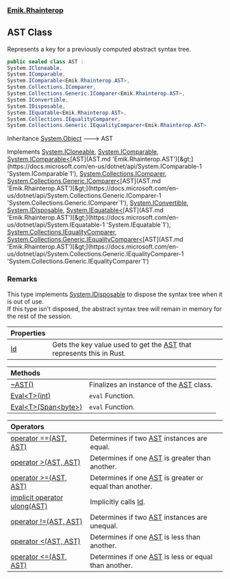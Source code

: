 ### [Emik.Rhainterop](Emik.Rhainterop.md 'Emik.Rhainterop')

## AST Class

Represents a key for a previously computed abstract syntax tree.

```csharp
public sealed class AST :
System.ICloneable,
System.IComparable,
System.IComparable<Emik.Rhainterop.AST>,
System.Collections.IComparer,
System.Collections.Generic.IComparer<Emik.Rhainterop.AST>,
System.IConvertible,
System.IDisposable,
System.IEquatable<Emik.Rhainterop.AST>,
System.Collections.IEqualityComparer,
System.Collections.Generic.IEqualityComparer<Emik.Rhainterop.AST>
```

Inheritance [System.Object](https://docs.microsoft.com/en-us/dotnet/api/System.Object 'System.Object') &#129106; AST

Implements [System.ICloneable](https://docs.microsoft.com/en-us/dotnet/api/System.ICloneable 'System.ICloneable'), [System.IComparable](https://docs.microsoft.com/en-us/dotnet/api/System.IComparable 'System.IComparable'), [System.IComparable&lt;](https://docs.microsoft.com/en-us/dotnet/api/System.IComparable-1 'System.IComparable`1')[AST](AST.md 'Emik.Rhainterop.AST')[&gt;](https://docs.microsoft.com/en-us/dotnet/api/System.IComparable-1 'System.IComparable`1'), [System.Collections.IComparer](https://docs.microsoft.com/en-us/dotnet/api/System.Collections.IComparer 'System.Collections.IComparer'), [System.Collections.Generic.IComparer&lt;](https://docs.microsoft.com/en-us/dotnet/api/System.Collections.Generic.IComparer-1 'System.Collections.Generic.IComparer`1')[AST](AST.md 'Emik.Rhainterop.AST')[&gt;](https://docs.microsoft.com/en-us/dotnet/api/System.Collections.Generic.IComparer-1 'System.Collections.Generic.IComparer`1'), [System.IConvertible](https://docs.microsoft.com/en-us/dotnet/api/System.IConvertible 'System.IConvertible'), [System.IDisposable](https://docs.microsoft.com/en-us/dotnet/api/System.IDisposable 'System.IDisposable'), [System.IEquatable&lt;](https://docs.microsoft.com/en-us/dotnet/api/System.IEquatable-1 'System.IEquatable`1')[AST](AST.md 'Emik.Rhainterop.AST')[&gt;](https://docs.microsoft.com/en-us/dotnet/api/System.IEquatable-1 'System.IEquatable`1'), [System.Collections.IEqualityComparer](https://docs.microsoft.com/en-us/dotnet/api/System.Collections.IEqualityComparer 'System.Collections.IEqualityComparer'), [System.Collections.Generic.IEqualityComparer&lt;](https://docs.microsoft.com/en-us/dotnet/api/System.Collections.Generic.IEqualityComparer-1 'System.Collections.Generic.IEqualityComparer`1')[AST](AST.md 'Emik.Rhainterop.AST')[&gt;](https://docs.microsoft.com/en-us/dotnet/api/System.Collections.Generic.IEqualityComparer-1 'System.Collections.Generic.IEqualityComparer`1')

### Remarks
  
This type implements [System.IDisposable](https://docs.microsoft.com/en-us/dotnet/api/System.IDisposable 'System.IDisposable') to dispose the syntax tree when it is out of use.  
If this type isn't disposed, the abstract syntax tree will remain in memory for the rest of the session.

| Properties | |
| :--- | :--- |
| [Id](AST.Id.md 'Emik.Rhainterop.AST.Id') | Gets the key value used to get the [AST](AST.md 'Emik.Rhainterop.AST') that represents this in Rust. |

| Methods | |
| :--- | :--- |
| [~AST()](AST.Finalize.md 'Emik.Rhainterop.AST.~AST()') | Finalizes an instance of the [AST](AST.md 'Emik.Rhainterop.AST') class. |
| [Eval&lt;T&gt;(int)](AST.Eval{T}(Int32).md 'Emik.Rhainterop.AST.Eval<T>(int)') | `eval` Function. |
| [Eval&lt;T&gt;(Span&lt;byte&gt;)](AST.Eval{T}(Span{Byte}).md 'Emik.Rhainterop.AST.Eval<T>(System.Span<byte>)') | `eval` Function. |

| Operators | |
| :--- | :--- |
| [operator ==(AST, AST)](AST.op_Equality(AST,AST).md 'Emik.Rhainterop.AST.op_Equality(Emik.Rhainterop.AST, Emik.Rhainterop.AST)') | Determines if two [AST](AST.md 'Emik.Rhainterop.AST') instances are equal. |
| [operator &gt;(AST, AST)](AST.op_GreaterThan(AST,AST).md 'Emik.Rhainterop.AST.op_GreaterThan(Emik.Rhainterop.AST, Emik.Rhainterop.AST)') | Determines if one [AST](AST.md 'Emik.Rhainterop.AST') is greater than another. |
| [operator &gt;=(AST, AST)](AST.op_GreaterThanOrEqual(AST,AST).md 'Emik.Rhainterop.AST.op_GreaterThanOrEqual(Emik.Rhainterop.AST, Emik.Rhainterop.AST)') | Determines if one [AST](AST.md 'Emik.Rhainterop.AST') is greater or equal than another. |
| [implicit operator ulong(AST)](AST.UInt64(AST).md 'Emik.Rhainterop.AST.op_Implicit ulong(Emik.Rhainterop.AST)') | Implicitly calls [Id](AST.Id.md 'Emik.Rhainterop.AST.Id'). |
| [operator !=(AST, AST)](AST.op_Inequality(AST,AST).md 'Emik.Rhainterop.AST.op_Inequality(Emik.Rhainterop.AST, Emik.Rhainterop.AST)') | Determines if two [AST](AST.md 'Emik.Rhainterop.AST') instances are unequal. |
| [operator &lt;(AST, AST)](AST.op_LessThan(AST,AST).md 'Emik.Rhainterop.AST.op_LessThan(Emik.Rhainterop.AST, Emik.Rhainterop.AST)') | Determines if one [AST](AST.md 'Emik.Rhainterop.AST') is less than another. |
| [operator &lt;=(AST, AST)](AST.op_LessThanOrEqual(AST,AST).md 'Emik.Rhainterop.AST.op_LessThanOrEqual(Emik.Rhainterop.AST, Emik.Rhainterop.AST)') | Determines if one [AST](AST.md 'Emik.Rhainterop.AST') is less or equal than another. |
